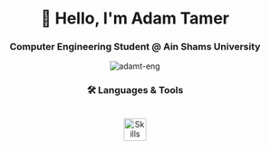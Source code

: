 <h1 align="center">👋 Hello, I'm Adam Tamer</h1>

<h3 align="center">Computer Engineering Student @ Ain Shams University</h3>

<p align="center"> <img src="https://komarev.com/ghpvc/?username=adamt-eng&label=Profile%20Views&color=blue&style=for-the-badge&abbreviated=true" alt="adamt-eng" /> </p>

<h3 align="center">🛠 Languages & Tools</h3><br>

<div align="center">
  <img src="https://skillicons.dev/icons?i=cpp,cs,dotnet,java,php,js,html,css,git,github,stackoverflow,vscode,visualstudio,latex" height="40" alt="Skills logos" />
</div>
